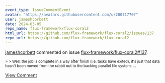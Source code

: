 ```yaml
---
event_type: IssueCommentEvent
avatar: "https://avatars.githubusercontent.com/u/20071770?"
user: jameshcorbett
date: 2024-03-05
repo_name: flux-framework/flux-coral2
html_url: https://github.com/flux-framework/flux-coral2/issues/137
repo_url: https://github.com/flux-framework/flux-coral2
---
```


<a href='https://github.com/jameshcorbett' target='_blank'>jameshcorbett</a> commented on issue <a href='https://github.com/flux-framework/flux-coral2/issues/137' target='_blank'>flux-framework/flux-coral2#137</a>.

<small>> > Well, the job is complete in a way after finish (i.e. tasks have exited), it's just that data hasn't been moved from the rabbit out to the backing parallel file system....</small>

<a href='https://github.com/flux-framework/flux-coral2/issues/137' target='_blank'>View Comment</a>